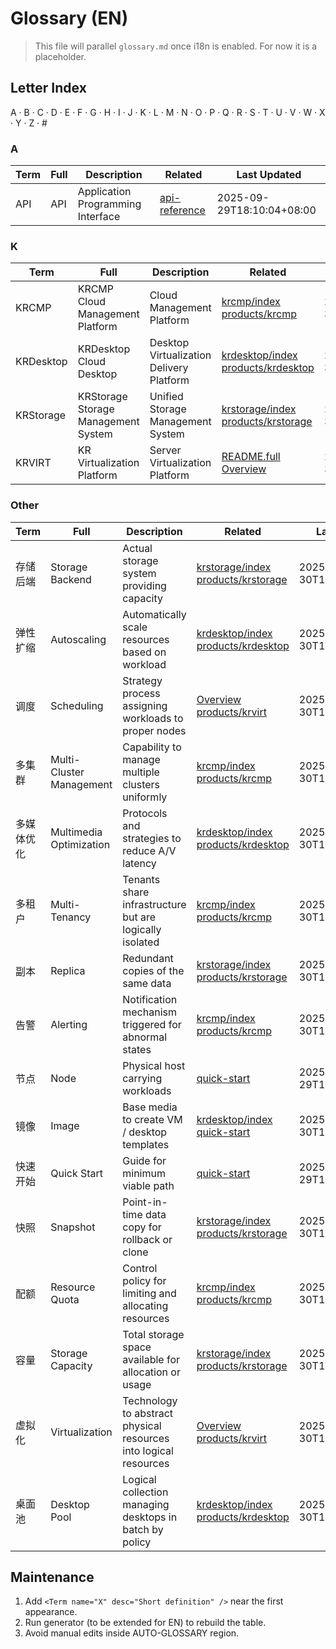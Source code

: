 <!-- English Glossary Placeholder -->
# Glossary (EN)

> This file will parallel `glossary.md` once i18n is enabled. For now it is a placeholder.

## Letter Index
A · B · C · D · E · F · G · H · I · J · K · L · M · N · O · P · Q · R · S · T · U · V · W · X · Y · Z · #

<!-- AUTO-GLOSSARY:BEGIN -->
<!-- This section is auto-generated. Do NOT edit between BEGIN and END. -->

### A

| Term | Full | Description | Related | Last Updated |
|------|-------------|------|----------|-----------|
| API | API | Application Programming Interface | [api-reference](./api-reference) | 2025-09-29T18:10:04+08:00 |

### K

| Term | Full | Description | Related | Last Updated |
|------|-------------|------|----------|-----------|
| KRCMP | KRCMP Cloud Management Platform | Cloud Management Platform | [krcmp/index](/krcmp/)<br/>[products/krcmp](/products/krcmp) | 2025-09-30T13:43:19+08:00 |
| KRDesktop | KRDesktop Cloud Desktop | Desktop Virtualization Delivery Platform | [krdesktop/index](/krdesktop/)<br/>[products/krdesktop](/products/krdesktop) | 2025-09-30T13:43:19+08:00 |
| KRStorage | KRStorage Storage Management System | Unified Storage Management System | [krstorage/index](/krstorage/)<br/>[products/krstorage](/products/krstorage) | 2025-09-30T13:43:19+08:00 |
| KRVIRT | KR Virtualization Platform | Server Virtualization Platform | [README.full](/README.full)<br/>[Overview](./) | 2025-09-30T16:44:07+08:00 |

### Other

| Term | Full | Description | Related | Last Updated |
|------|-------------|------|----------|-----------|
| 存储后端 | Storage Backend | Actual storage system providing capacity | [krstorage/index](/krstorage/)<br/>[products/krstorage](/products/krstorage) | 2025-09-30T13:43:19+08:00 |
| 弹性扩缩 | Autoscaling | Automatically scale resources based on workload | [krdesktop/index](/krdesktop/)<br/>[products/krdesktop](/products/krdesktop) | 2025-09-30T13:43:19+08:00 |
| 调度 | Scheduling | Strategy process assigning workloads to proper nodes | [Overview](./)<br/>[products/krvirt](/products/krvirt) | 2025-09-30T16:44:07+08:00 |
| 多集群 | Multi-Cluster Management | Capability to manage multiple clusters uniformly | [krcmp/index](/krcmp/)<br/>[products/krcmp](/products/krcmp) | 2025-09-30T13:43:19+08:00 |
| 多媒体优化 | Multimedia Optimization | Protocols and strategies to reduce A/V latency | [krdesktop/index](/krdesktop/)<br/>[products/krdesktop](/products/krdesktop) | 2025-09-30T13:43:19+08:00 |
| 多租户 | Multi-Tenancy | Tenants share infrastructure but are logically isolated | [krcmp/index](/krcmp/)<br/>[products/krcmp](/products/krcmp) | 2025-09-30T13:43:19+08:00 |
| 副本 | Replica | Redundant copies of the same data | [krstorage/index](/krstorage/)<br/>[products/krstorage](/products/krstorage) | 2025-09-30T13:43:19+08:00 |
| 告警 | Alerting | Notification mechanism triggered for abnormal states | [krcmp/index](/krcmp/)<br/>[products/krcmp](/products/krcmp) | 2025-09-30T13:43:19+08:00 |
| 节点 | Node | Physical host carrying workloads | [quick-start](./quick-start) | 2025-09-29T18:10:04+08:00 |
| 镜像 | Image | Base media to create VM / desktop templates | [krdesktop/index](/krdesktop/)<br/>[quick-start](./quick-start) | 2025-09-30T13:43:19+08:00 |
| 快速开始 | Quick Start | Guide for minimum viable path | [quick-start](./quick-start) | 2025-09-29T18:10:04+08:00 |
| 快照 | Snapshot | Point-in-time data copy for rollback or clone | [krstorage/index](/krstorage/)<br/>[products/krstorage](/products/krstorage) | 2025-09-30T13:43:19+08:00 |
| 配额 | Resource Quota | Control policy for limiting and allocating resources | [krcmp/index](/krcmp/)<br/>[products/krcmp](/products/krcmp) | 2025-09-30T13:43:19+08:00 |
| 容量 | Storage Capacity | Total storage space available for allocation or usage | [krstorage/index](/krstorage/)<br/>[products/krstorage](/products/krstorage) | 2025-09-30T13:43:19+08:00 |
| 虚拟化 | Virtualization | Technology to abstract physical resources into logical resources | [Overview](./)<br/>[products/krvirt](/products/krvirt) | 2025-09-30T16:44:07+08:00 |
| 桌面池 | Desktop Pool | Logical collection managing desktops in batch by policy | [krdesktop/index](/krdesktop/)<br/>[products/krdesktop](/products/krdesktop) | 2025-09-30T13:43:19+08:00 |

<!-- AUTO-GLOSSARY:END -->

## Maintenance
1. Add `<Term name="X" desc="Short definition" />` near the first appearance.
2. Run generator (to be extended for EN) to rebuild the table.
3. Avoid manual edits inside AUTO-GLOSSARY region.
